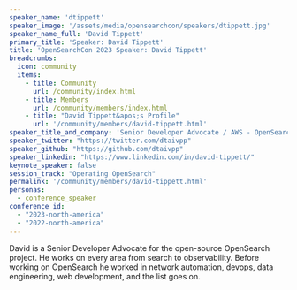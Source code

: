 ```yaml
---
speaker_name: 'dtippett'
speaker_image: '/assets/media/opensearchcon/speakers/dtippett.jpg'
speaker_name_full: 'David Tippett'
primary_title: 'Speaker: David Tippett'
title: 'OpenSearchCon 2023 Speaker: David Tippett'
breadcrumbs:
  icon: community
  items:
    - title: Community
      url: /community/index.html
    - title: Members
      url: /community/members/index.html
    - title: "David Tippett&apos;s Profile"
      url: '/community/members/david-tippett.html'
speaker_title_and_company: 'Senior Developer Advocate / AWS - OpenSearch'
speaker_twitter: "https://twitter.com/dtaivpp"
speaker_github: "https://github.com/dtaivpp"
speaker_linkedin: "https://www.linkedin.com/in/david-tippett/"
keynote_speaker: false
session_track: "Operating OpenSearch"
permalink: '/community/members/david-tippett.html'
personas:
  - conference_speaker
conference_id:
  - "2023-north-america"
  - "2022-north-america"
---
```


David is a Senior Developer Advocate for the open-source OpenSearch project. He works on every area from search to observability. Before working on OpenSearch he worked in network automation, devops, data engineering, web development, and the list goes on.

